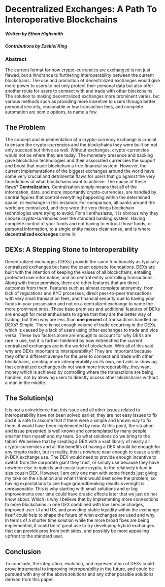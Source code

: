 # Decentralized Exchanges: A Path To Interoperative Blockchains
##### Written by Ethan Highsmith
##### Contributions by Ezekiel King

### Abstract
The current format for how crypto-currencies are exchanged is not just flawed, but a hindrance to furthering interoperability between the current blockchains. The use and promotion of decentralized exchanges would give more power to users to not only protect their personal data but also offer another route for users to connect with and trade with other blockchains. The solution to making decentralized exchanges more prominent varies, but various methods such as providing more incentive to users through better personal security, reasonable or low transaction fees, and complete automation are som,e options, to name a few.

## The Problem

The concept and implementation of a crypto-currency exchange is crucial to ensure the crypto-currencies and the blockchains they were built on not only succeed but thrive as well. Without exchanges, crypto-currencies would not be where they are today. The monetary presence and backing gave blockchain technologies and their associated currencies the support and boost that made blockchain a true financial system. 
However, the current implementations of the biggest exchanges around the world have some very crucial and detrimental flaws for users that go against the very foundations of what blockchains want to achieve. The cause of these flaws? **Centralization.**
Centralization simply means that all of the information, data, and more importantly crypto-currencies, are handled by central figures that control everything happening within the determined space, or exchange in this instance. For comparison, all banks around the world are centralized, and they were the very things blockchain technologies were trying to avoid.
For all enthusiasts, it is obvious why they choose crypto-currencies over the standard banking system. Having complete control of your funds and not having to entrust those funds, or personal information, to a single entity makes clear sense, and is where **decentralized exchanges** come in.

## DEXs: A Stepping Stone to Interoperability

Decentralized exchanges (DEXs) provide the same functionality as typically centralized exchanges but have the exact opposite foundations. DEXs are built with the intention of keeping the values of all blockchains, entailing protected user information, and no central entity controlling transactions. Along with these premises, there are other features that are direct outcomes from them. Features such as almost complete anonymity, from lack of regulations and KYC processes, direct peer-to-peer transactions with very small transaction fees, and financial security due to having your funds in your possession and not on a centralized exchange to name the more prominent ones.
These base premises and additional features of DEXs are enough for most enthusiasts to agree that they are the better way of trading, but then why are less than **one percent** of transactions handled on DEXs?
Simple. There is not enough volume of trade occurring in the DEXs, which is caused by a lack of users using other exchanges to trade and vice versa. These two factors alone are enough to account for why DEXs are rare in use, but it is further hindered by how entrenched the current centralized exchanges are in the world of blockchain.
With all of this said, why are DEXs important to interoperability? 
They are important because they offer a different avenue for the user to connect and trade with other blockchains, creating more interoperability on its own, and aids in showing that centralized exchanges do not want more interoperability, they want money which is achieved by controlling where the transactions are being handled, not by allowing users to directly access other blockchains without a man in the middle.

## The Solution(s)

It is not a coincidence that this issue and all other issues related to interoperability have not been solved earlier, they are not easy issues to fix and it is safe to assume that if there were a simple and known way to fix them, it would have been implemented by now. 
At this point, the situation and issue presented is well known and contemplated by many people smarter than myself and my team. So what solutions do we bring to the table? 
We believe that by creating a DEX with a vast library of nearly all crypto-currencies and all the benefits of having a DEX should be enough for any crypto trader, but in reality, this is nowhere near enough to cause a shift in DEX exchange use. The DEX would need to provide enough incentive to switch from the corporate giant they trust, or simply use because they have nowhere else to quickly and easily trade crypto, to the relatively infant in size cousin DEX. 
However, I am only one man with some friends just giving my take on the situation and what I think would best solve the problem, so having expectations to see huge groundbreaking results overnight is unreasonable. This is why starting with small solutions and or big improvements over time could have drastic effects later that we just do not know about. 
Which is why I believe that by implementing more connections to more blockchains in one DEX combined with low service charges, improved user UI and UX, and providing stable liquidity within the exchange itself could help to shape the future of what exchanges are used and why.
In terms of a shorter time solution while the more broad fixes are being implemented, it could be of great use to try developing hybrid exchanges that can provide pros from both sides, and possibly be more appealing upfront to the standard user.
## Conclusion

To conclude, the integration, evolution, and representation of DEXs could prove intrumental to improving interoperability in the future, and could be pursued with any of the above solutions and any other possible solutions derived from this paper.
